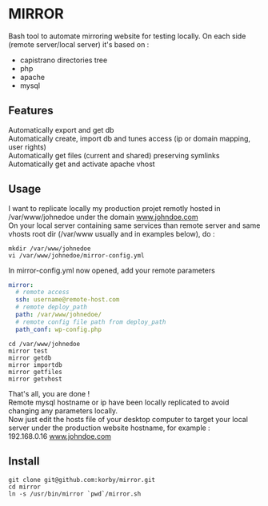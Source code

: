 # MIRROR
Bash tool to automate mirroring website for testing locally. On each side (remote server/local server) it's based on :
- capistrano directories tree
- php 
- apache
- mysql

## Features
Automatically export and get db  
Automatically create, import db and tunes access (ip or domain mapping, user rights)  
Automatically get files (current and shared) preserving symlinks  
Automatically get and activate apache vhost

## Usage
I want to replicate locally my production projet remotly hosted in /var/www/johnedoe under the domain www.johndoe.com  
On your local server containing same services than remote server and same vhosts root dir (/var/www usually and in examples below), do :
```
mkdir /var/www/johnedoe
vi /var/www/johnedoe/mirror-config.yml
```
In mirror-config.yml now opened, add your remote parameters  
```yaml
mirror:
  # remote access
  ssh: username@remote-host.com
  # remote deploy_path
  path: /var/www/johnedoe/
  # remote config file path from deploy_path
  path_conf: wp-config.php
```
```
cd /var/www/johnedoe
mirror test
mirror getdb
mirror importdb
mirror getfiles
mirror getvhost
```

That's all, you are done !  
Remote mysql hostname or ip have been locally replicated to avoid changing any parameters locally.  
Now just edit the hosts file of your desktop computer to target your local server under the production website hostname, for example :  
192.168.0.16 www.johndoe.com

## Install
```
git clone git@github.com:korby/mirror.git
cd mirror
ln -s /usr/bin/mirror `pwd`/mirror.sh
```